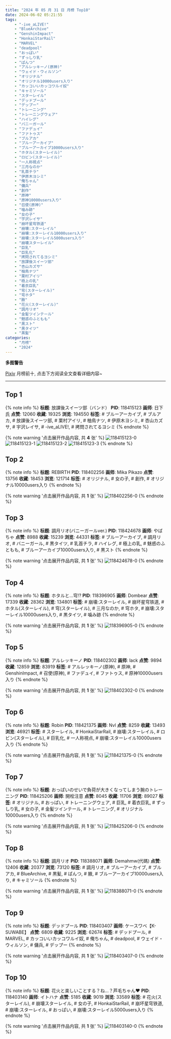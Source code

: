 ```yaml
---
title: "2024 年 05 月 31 日 月榜 Top10"
date: 2024-06-02 05:21:55
tags:
    - "-ive_aLIVE!"
    - "BlueArchive"
    - "GenshinImpact"
    - "HonkaiStarRail"
    - "MARVEL"
    - "deadpool"
    - "おっぱい"
    - "ずっしり乳"
    - "ぱんつ"
    - "アルレッキーノ(原神)"
    - "ウェイド・ウィルソン"
    - "オリジナル"
    - "オリジナル10000users入り"
    - "カッコいいカッコワルイ奴"
    - "キャミソール"
    - "スターレイル"
    - "デッドプール"
    - "デップー"
    - "トレーニング"
    - "トレーニングウェア"
    - "ハイレグ"
    - "バニーガール"
    - "ファデュイ"
    - "ファトゥス"
    - "ブルアカ"
    - "ブルーアーカイブ"
    - "ブルーアーカイブ10000users入り"
    - "ホタル(スターレイル)"
    - "ロビン(スターレイル)"
    - "一人称視点"
    - "三月なのか"
    - "乳首チラ"
    - "伊原木ヨシミ"
    - "俺ちゃん"
    - "傭兵"
    - "創作"
    - "原神"
    - "原神10000users入り"
    - "召使(原神)"
    - "噛み跡"
    - "女の子"
    - "宇沢レイサ"
    - "崩坏星穹铁道"
    - "崩壊:スターレイル"
    - "崩壊:スターレイル10000users入り"
    - "崩壊:スターレイル5000users入り"
    - "崩壊スターレイル"
    - "巨乳"
    - "巨乳化"
    - "拷問されてるヨシミ"
    - "放課後スイーツ部"
    - "杏山カズサ"
    - "柚鳥ナツ"
    - "栗村アイリ"
    - "極上の乳"
    - "着衣巨乳"
    - "穹(スターレイル)"
    - "穹ホタ"
    - "腋"
    - "花火(スターレイル)"
    - "調月リオ"
    - "金髪ツインテール"
    - "魅惑のふともも"
    - "黒スト"
    - "黒タイツ"
    - "黒髪"
categories:
    - "月榜"
    - "2024"
---
```


<i class="fa fa-triangle-exclamation"></i>**多图警告**<i class="fa fa-triangle-exclamation"></i>

[Pixiv](https://www.pixiv.net/) 月榜前十, 点击下方阅读全文查看详细内容~

<!-- more -->

---

## Top 1

{% note info %}
**标题**: 放課後スイーツ部（バンド）
**PID**: 118415123 **画师**: 日下氏
**点赞**: 12060 **收藏**: 19325 **浏览**: 194550
**标签**: # ブルーアーカイブ, # ブルアカ, # 放課後スイーツ部, # 栗村アイリ, # 柚鳥ナツ, # 伊原木ヨシミ, # 杏山カズサ, # 宇沢レイサ, # -ive_aLIVE!, # 拷問されてるヨシミ
{% endnote %}

{% note warning '点击展开作品内容, 共 **4** 张' %}
![118415123-0](https://i.pixiv.re/img-original/img/2024/05/04/11/55/45/118415123_p0.png)
![118415123-1](https://i.pixiv.re/img-original/img/2024/05/04/11/55/45/118415123_p1.png)
![118415123-2](https://i.pixiv.re/img-original/img/2024/05/04/11/55/45/118415123_p2.png)
![118415123-3](https://i.pixiv.re/img-original/img/2024/05/04/11/55/45/118415123_p3.png)
{% endnote %}

## Top 2

{% note info %}
**标题**: REBIRTH
**PID**: 118402256 **画师**: Mika Pikazo
**点赞**: 13756 **收藏**: 18453 **浏览**: 121714
**标签**: # オリジナル, # 女の子, # 創作, # オリジナル10000users入り
{% endnote %}

{% note warning '点击展开作品内容, 共 **1** 张' %}
![118402256-0](https://i.pixiv.re/img-original/img/2024/05/04/00/00/22/118402256_p0.png)
{% endnote %}

## Top 3

{% note info %}
**标题**: 調月リオ(バニーガールver.)
**PID**: 118424678 **画师**: やばちゃ
**点赞**: 8988 **收藏**: 15239 **浏览**: 44331
**标签**: # ブルーアーカイブ, # 調月リオ, # バニーガール, # 黒タイツ, # 乳首チラ, # ハイレグ, # 極上の乳, # 魅惑のふともも, # ブルーアーカイブ10000users入り, # 黒スト
{% endnote %}

{% note warning '点击展开作品内容, 共 **1** 张' %}
![118424678-0](https://i.pixiv.re/img-original/img/2024/05/04/18/59/47/118424678_p0.png)
{% endnote %}

## Top 4

{% note info %}
**标题**: ホタルと...穹!?
**PID**: 118396905 **画师**: Dombear
**点赞**: 17339 **收藏**: 28362 **浏览**: 134801
**标签**: # 崩壊:スターレイル, # 崩坏星穹铁道, # ホタル(スターレイル), # 穹(スターレイル), # 三月なのか, # 穹ホタ, # 崩壊:スターレイル10000users入り, # 黒タイツ, # 噛み跡
{% endnote %}

{% note warning '点击展开作品内容, 共 **1** 张' %}
![118396905-0](https://i.pixiv.re/img-original/img/2024/05/03/22/09/33/118396905_p0.jpg)
{% endnote %}

## Top 5

{% note info %}
**标题**: アルレッキーノ
**PID**: 118402302 **画师**: lack
**点赞**: 9894 **收藏**: 12859 **浏览**: 83919
**标签**: # アルレッキーノ(原神), # 原神, # GenshinImpact, # 召使(原神), # ファデュイ, # ファトゥス, # 原神10000users入り
{% endnote %}

{% note warning '点击展开作品内容, 共 **1** 张' %}
![118402302-0](https://i.pixiv.re/img-original/img/2024/05/04/00/00/28/118402302_p0.png)
{% endnote %}

## Top 6

{% note info %}
**标题**: Robin
**PID**: 118421375 **画师**: Nvl
**点赞**: 8259 **收藏**: 13493 **浏览**: 46921
**标签**: # スターレイル, # HonkaiStarRail, # 崩壊:スターレイル, # ロビン(スターレイル), # 巨乳化, # 一人称視点, # 崩壊:スターレイル10000users入り
{% endnote %}

{% note warning '点击展开作品内容, 共 **1** 张' %}
![118421375-0](https://i.pixiv.re/img-original/img/2024/05/04/16/52/00/118421375_p0.png)
{% endnote %}

## Top 7

{% note info %}
**标题**: おっぱいのせいで負荷が大きくなってしまう腕のトレーニング
**PID**: 118425206 **画师**: 開栓注意
**点赞**: 8045 **收藏**: 11706 **浏览**: 89027
**标签**: # オリジナル, # おっぱい, # トレーニングウェア, # 巨乳, # 着衣巨乳, # ずっしり乳, # 女の子, # 金髪ツインテール, # トレーニング, # オリジナル10000users入り
{% endnote %}

{% note warning '点击展开作品内容, 共 **1** 张' %}
![118425206-0](https://i.pixiv.re/img-original/img/2024/05/04/19/15/17/118425206_p0.jpg)
{% endnote %}

## Top 8

{% note info %}
**标题**: 調月リオ
**PID**: 118388071 **画师**: Demahmw(代碼)
**点赞**: 12406 **收藏**: 20377 **浏览**: 73120
**标签**: # 調月リオ, # ブルーアーカイブ, # ブルアカ, # BlueArchive, # 黒髪, # ぱんつ, # 腋, # ブルーアーカイブ10000users入り, # キャミソール
{% endnote %}

{% note warning '点击展开作品内容, 共 **1** 张' %}
![118388071-0](https://i.pixiv.re/img-original/img/2024/05/03/16/23/19/118388071_p0.jpg)
{% endnote %}

## Top 9

{% note info %}
**标题**: デッドプール
**PID**: 118403407 **画师**: ケースワベ【K-SUWABE】
**点赞**: 6809 **收藏**: 9225 **浏览**: 62674
**标签**: # デッドプール, # MARVEL, # カッコいいカッコワルイ奴, # 俺ちゃん, # deadpool, # ウェイド・ウィルソン, # 傭兵, # デップー
{% endnote %}

{% note warning '点击展开作品内容, 共 **1** 张' %}
![118403407-0](https://i.pixiv.re/img-original/img/2024/05/04/00/21/09/118403407_p0.jpg)
{% endnote %}

## Top 10

{% note info %}
**标题**: 花火と楽しいことする？ね…？芦毛ちゃん♥
**PID**: 118403140 **画师**: イトハナ
**点赞**: 5185 **收藏**: 9019 **浏览**: 33589
**标签**: # 花火(スターレイル), # 崩壊スターレイル, # 女の子, # HonkaiStarRail, # 崩坏星穹铁道, # 崩壊:スターレイル, # おっぱい, # 崩壊:スターレイル5000users入り
{% endnote %}

{% note warning '点击展开作品内容, 共 **1** 张' %}
![118403140-0](https://i.pixiv.re/img-original/img/2024/05/04/00/13/45/118403140_p0.png)
{% endnote %}
